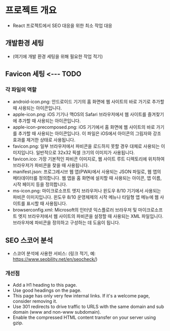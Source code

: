# 프로젝트 개요

- React 프로젝트에서 SEO 대응을 위한 최소 작업 대응

## 개발환경 세팅

- (여기에 개발 환경 세팅을 위해 필요한 작업 적기)

## Favicon 세팅 <--- TODO

### 각 파일의 역할

- android-icon.png: 안드로이드 기기의 홈 화면에 웹 사이트의 바로 가기로 추가할 때 사용되는 아이콘입니다.
- apple-icon.png: iOS 기기나 맥OS의 Safari 브라우저에서 웹 사이트를 즐겨찾기에 추가할 때 사용되는 아이콘입니다.
- apple-icon-precomposed.png: iOS 기기에서 홈 화면에 웹 사이트의 바로 가기를 추가할 때 사용되는 아이콘입니다.
  이 파일은 iOS에서 아이콘의 그림자와 강조 효과를 제거한 상태로 사용됩니다.
- favicon.png: 일부 브라우저에서 파비콘을 로드하지 못할 경우 대체로 사용되는 이미지입니다. 일반적으로 32x32 픽셀 크기의 이미지가 사용됩니다.
- favicon.ico: 가장 기본적인 파비콘 이미지로, 웹 사이트 루트 디렉토리에 위치하여 브라우저가 파비콘을 찾을 때 사용됩니다.
- manifest.json: 프로그레시브 웹 앱(PWA)에서 사용되는 JSON 파일로, 웹 앱의 메타데이터를 정의합니다.
  웹 앱을 홈 화면에 설치할 때 사용되는 아이콘, 앱 이름, 시작 페이지 등을 정의합니다.
- ms-icon.png: 마이크로소프트 엣지 브라우저나 윈도우 8/10 기기에서 사용되는 파비콘 이미지입니다.
  윈도우 8/10 운영체제의 시작 메뉴나 타일형 앱 메뉴에 웹 사이트를 표시할 때 사용됩니다.
- browserconfig.xml: Microsoft의 인터넷 익스플로러 브라우저 및 마이크로소프트 엣지 브라우저에서 웹 사이트의 파비콘을 설정할 때 사용되는
  XML 파일입니다. 브라우저에 파비콘을 정의하고 구성하는 데 도움이 됩니다.

## SEO 스코어 분석

- 스코어 분석에 사용한 서비스: (링크 적기, 예: https://www.seobility.net/en/seocheck/)

### 개선점

- Add a H1 heading to this page.
- Use good headings on the page.
- This page has only very few internal links. If it's a welcome page, consider removing it.
- Use 301 redirects to drive traffic to URLS with the same domain and sub domain (www and non-www subdomain).
- Enable the compressed HTML content transfer on your server using gzip.
